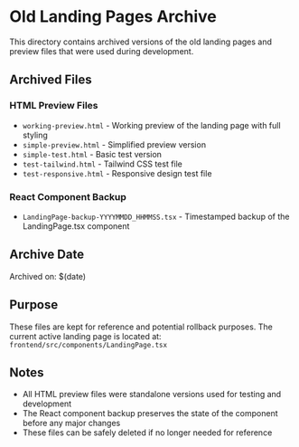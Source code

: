 # Old Landing Pages Archive

This directory contains archived versions of the old landing pages and preview files that were used during development.

## Archived Files

### HTML Preview Files
- `working-preview.html` - Working preview of the landing page with full styling
- `simple-preview.html` - Simplified preview version
- `simple-test.html` - Basic test version
- `test-tailwind.html` - Tailwind CSS test file
- `test-responsive.html` - Responsive design test file

### React Component Backup
- `LandingPage-backup-YYYYMMDD_HHMMSS.tsx` - Timestamped backup of the LandingPage.tsx component

## Archive Date
Archived on: $(date)

## Purpose
These files are kept for reference and potential rollback purposes. The current active landing page is located at:
`frontend/src/components/LandingPage.tsx`

## Notes
- All HTML preview files were standalone versions used for testing and development
- The React component backup preserves the state of the component before any major changes
- These files can be safely deleted if no longer needed for reference
